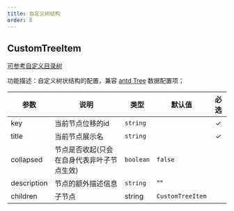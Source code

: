 ```yaml
---
title: 自定义树结构
order: 8
---
```


## CustomTreeItem

[可参考自定义目录树](/zh/docs/manual/advanced/custom/category-tree)

功能描述：自定义树状结构的配置，兼容 [antd Tree](https://ant.design/components/tree-cn/) 数据配置项；

| 参数 | 说明 | 类型 | 默认值 | 必选  |
| --- | --- | --- | --- | :-:  |
| key | 当前节点位移的id | `string` |    | ✓ |
| title | 当前节点展示名 | `string` |    | ✓ |
| collapsed | 节点是否收起(只会在自身代表非叶子节点生效) | `boolean` |  `false`  |  |
| description | 节点的额外描述信息 | `string` |  ""  |  |
| children | 子节点 | string | `CustomTreeItem`   |  |
